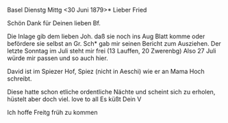  Basel Dienstg Mittg <30 Juni 1879>*
Lieber Fried

Schön Dank für Deinen lieben Bf.

Die Inlage gib dem lieben Joh. daß sie noch ins Aug Blatt komme oder befördere sie selbst an Gr. Sch<ott>* gab mir seinen Bericht zum Ausziehen. 
Der letzte Sonntag im Juli steht mir frei (13 Lauffen, 20 Zwerenbg) Also 27 Juli würde mir passen und so auch hier.

David ist im Spiezer Hof, Spiez (nicht in Aeschi) wie er an Mama Hoch schreibt.

Diese hatte schon etliche ordentliche Nächte und scheint sich zu erholen, hüstelt aber doch viel. love to all
 Es küßt Dein V

Ich hoffe Freitg früh zu kommen
